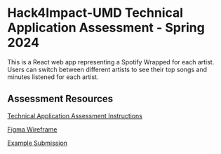 # Hack4Impact-UMD Technical Application Assessment - Spring 2024

This is a React web app representing a Spotify Wrapped for each artist. Users can switch between different artists to see their top songs and minutes listened for each artist.

## Assessment Resources

[Technical Application Assessment Instructions](https://docs.google.com/document/d/1_Hiqu_IDItgFz66OW9KvrvwFvjKtF2Cp3fWQCZ0rtlg/edit)

[Figma Wireframe](https://www.figma.com/file/IPTuTRbVZBPpeOvozbEeGc/Hack4Impact-Spring-2024-Technical-Assessment?type=design&node-id=0-1&mode=design&t=mr1zLFDeCRUeY1WC-0)

[Example Submission](https://youtu.be/t9GzCH4OKYI)
